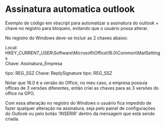 # Assinatura automatica outlook
Exemplo de código em vbscript para automatizar a assinatura do outlook + chave no registro para bloqueio, evitando que o usuário possa alterar.

No registro do Windows deve-se incluir as 2 chaves abaixo:

Local: HKEY_CURRENT_USER\Software\Microsoft\Office\16.0\Common\MailSettings    
Chave: Assinatura_Empresa

tipo: REG_SSZ
Chave: ReplySignature
tipo: REG_SSZ

Notar que 16.0 é a versão do Office, no meu caso, a empresa possuia offices de 3 versões diferentes, então criei as chaves para as 3 versões do office na GPO.

Com essa alteração no registro do Windows o usuário fica impedido de fazer qualquer alteração na assinatura, seja pelo painel de configurações do Outlook ou pelo botão 'INSERIR' dentro da mensagem que está sendo criada.
